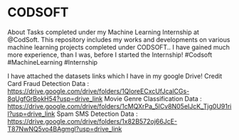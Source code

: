# CODSOFT
About Tasks completed under my Machine Learning Internship at @CodSoft. This repository includes my works and developments on various machine learning projects completed under CODSOFT.. I have gained much more experience, than I was, before I started the Internship! #Codsoft #MachineLearning #Internship

I have attached the datasets links which I have in my google Drive!  Credit Card Fraud Detection Data : https://drive.google.com/drive/folders/1QloreECxcUfJcalCGs-8qUgfGrBokH54?usp=drive_link  Movie Genre Classification Data : https://drive.google.com/drive/folders/1cMQXrPa_5lCv8N05eIJcK_Tjg0U91ril?usp=drive_link  Spam SMS Detection Data : https://drive.google.com/drive/folders/1x82B572oj66JcE-T87NwNQ5vo4BAgmgl?usp=drive_link
